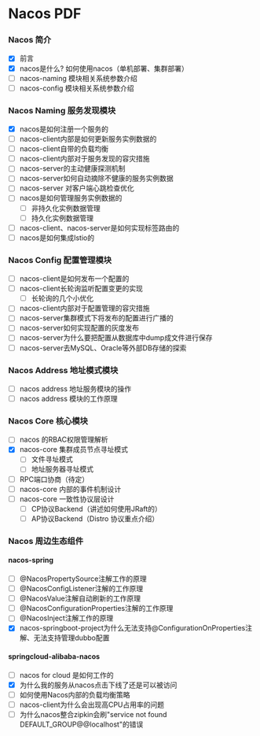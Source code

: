# Nacos PDF

### Nacos 简介

 - [x] 前言
 - [x] nacos是什么? 如何使用nacos（单机部署、集群部署）
 - [ ] nacos-naming 模块相关系统参数介绍
 - [ ] nacos-config 模块相关系统参数介绍

### Nacos Naming 服务发现模块

 - [x] nacos是如何注册一个服务的
 - [ ] nacos-client内部是如何更新服务实例数据的
 - [ ] nacos-client自带的负载均衡
 - [ ] nacos-client内部对于服务发现的容灾措施
 - [ ] nacos-server的主动健康探测机制
 - [ ] nacos-server如何自动摘除不健康的服务实例数据
 - [ ] nacos-server 对客户端心跳检查优化
 - [ ] nacos是如何管理服务实例数据的
     - [ ] 非持久化实例数据管理
     - [ ] 持久化实例数据管理
 - [ ] nacos-client、nacos-server是如何实现标签路由的
 - [ ] nacos是如何集成Istio的

### Nacos Config 配置管理模块

 - [ ] nacos-client是如何发布一个配置的
 - [ ] nacos-client长轮询监听配置变更的实现
    - [ ] 长轮询的几个小优化
 - [ ] nacos-client内部对于配置管理的容灾措施
 - [ ] nacos-server集群模式下将发布的配置进行广播的
 - [ ] nacos-server如何实现配置的灰度发布
 - [ ] nacos-server为什么要把配置从数据库中dump成文件进行保存
 - [ ] nacos-server去MySQL、Oracle等外部DB存储的探索

### Nacos Address 地址模式模块

 - [ ] nacos address 地址服务模块的操作
 - [ ] nacos address 模块的工作原理

### Nacos Core 核心模块

 - [ ] nacos 的RBAC权限管理解析
 - [x] nacos-core 集群成员节点寻址模式
    - [ ] 文件寻址模式
    - [ ] 地址服务器寻址模式
 - [ ] RPC端口协商（待定）
 - [ ] nacos-core 内部的事件机制设计
 - [ ] nacos-core 一致性协议层设计
    - [ ] CP协议Backend（讲述如何使用JRaft的）
    - [ ] AP协议Backend（Distro 协议重点介绍）

### Nacos 周边生态组件

#### nacos-spring

 - [ ] @NacosPropertySource注解工作的原理
 - [ ] @NacosConfigListener注解的工作原理
 - [ ] @NacosValue注解自动刷新的工作原理
 - [ ] @NacosConfigurationProperties注解的工作原理
 - [ ] @NacosInject注解工作的原理
 - [x] nacos-springboot-project为什么无法支持@ConfigurationOnProperties注解、无法支持管理dubbo配置

#### springcloud-alibaba-nacos

 - [ ] nacos for cloud 是如何工作的
 - [x] 为什么我的服务从nacos点击下线了还是可以被访问
 - [ ] 如何使用Nacos内部的负载均衡策略
 - [ ] nacos-client为什么会出现高CPU占用率的问题
 - [ ] 为什么nacos整合zipkin会刷"service not found DEFAULT_GROUP@@localhost"的错误
